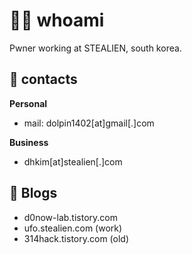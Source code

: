 # 🧑‍💻 whoami

Pwner working at STEALIEN, south korea.

## 📮 contacts

**Personal**

- mail: dolpin1402[at]gmail[.]com

**Business**

- dhkim[at]stealien[.]com

## 📃 Blogs

- d0now-lab.tistory.com
- ufo.stealien.com (work)
- 314hack.tistory.com (old)
